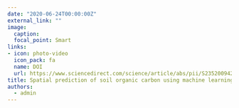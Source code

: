 ```yaml
---
date: "2020-06-24T00:00:00Z"
external_link: ""
image:
  caption: 
  focal_point: Smart
links:
- icon: photo-video
  icon_pack: fa
  name: DOI
  url: https://www.sciencedirect.com/science/article/abs/pii/S2352009420300092
title: Spatial prediction of soil organic carbon using machine learning techniques in western Iran
authors: 
  - admin
---
```

